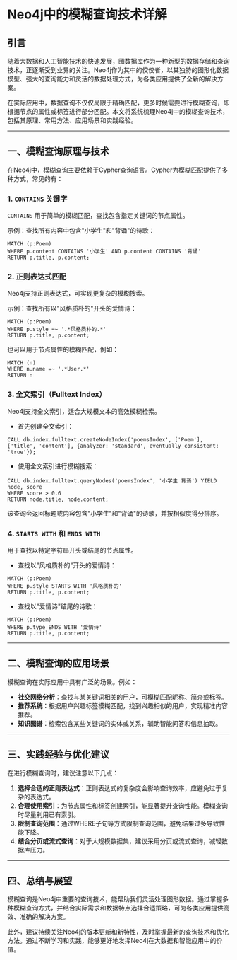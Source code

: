 # Neo4j中的模糊查询技术详解

## 引言

随着大数据和人工智能技术的快速发展，图数据库作为一种新型的数据存储和查询技术，正逐渐受到业界的关注。Neo4j作为其中的佼佼者，以其独特的图形化数据模型、强大的查询能力和灵活的数据处理方式，为各类应用提供了全新的解决方案。

在实际应用中，数据查询不仅仅局限于精确匹配，更多时候需要进行模糊查询，即根据节点的属性或标签进行部分匹配。本文将系统梳理Neo4j中的模糊查询技术，包括其原理、常用方法、应用场景和实践经验。

---

## 一、模糊查询原理与技术

在Neo4j中，模糊查询主要依赖于Cypher查询语言。Cypher为模糊匹配提供了多种方式，常见的有：

### 1. `CONTAINS` 关键字

`CONTAINS` 用于简单的模糊匹配，查找包含指定关键词的节点属性。

示例：查找所有内容中包含"小学生"和"背诵"的诗歌：

```cypher
MATCH (p:Poem)
WHERE p.content CONTAINS '小学生' AND p.content CONTAINS '背诵'
RETURN p.title, p.content;
```

### 2. 正则表达式匹配

Neo4j支持正则表达式，可实现更复杂的模糊搜索。

示例：查找所有以"风格质朴的"开头的爱情诗：

```cypher
MATCH (p:Poem)
WHERE p.style =~ '.*风格质朴的.*'
RETURN p.title, p.content;
```

也可以用于节点属性的模糊匹配，例如：

```cypher
MATCH (n)
WHERE n.name =~ '.*User.*'
RETURN n
```

### 3. 全文索引（Fulltext Index）

Neo4j支持全文索引，适合大规模文本的高效模糊检索。

- 首先创建全文索引：

```cypher
CALL db.index.fulltext.createNodeIndex('poemsIndex', ['Poem'], ['title', 'content'], {analyzer: 'standard', eventually_consistent: 'true'});
```

- 使用全文索引进行模糊搜索：

```cypher
CALL db.index.fulltext.queryNodes('poemsIndex', '小学生 背诵') YIELD node, score
WHERE score > 0.6
RETURN node.title, node.content;
```

该查询会返回标题或内容包含"小学生"和"背诵"的诗歌，并按相似度得分排序。

### 4. `STARTS WITH` 和 `ENDS WITH`

用于查找以特定字符串开头或结尾的节点属性。

- 查找以"风格质朴的"开头的爱情诗：

```cypher
MATCH (p:Poem)
WHERE p.style STARTS WITH '风格质朴的'
RETURN p.title, p.content;
```

- 查找以"爱情诗"结尾的诗歌：

```cypher
MATCH (p:Poem)
WHERE p.type ENDS WITH '爱情诗'
RETURN p.title, p.content;
```

---

## 二、模糊查询的应用场景

模糊查询在实际应用中具有广泛的场景。例如：

- **社交网络分析**：查找与某关键词相关的用户，可模糊匹配昵称、简介或标签。
- **推荐系统**：根据用户兴趣标签模糊匹配，找到兴趣相似的用户，实现精准内容推荐。
- **知识图谱**：检索包含某些关键词的实体或关系，辅助智能问答和信息抽取。

---

## 三、实践经验与优化建议

在进行模糊查询时，建议注意以下几点：

1. **选择合适的正则表达式**：正则表达式的复杂度会影响查询效率，应避免过于复杂的表达式。
2. **合理使用索引**：为节点属性和标签创建索引，能显著提升查询性能。模糊查询时尽量利用已有索引。
3. **限制查询范围**：通过WHERE子句等方式限制查询范围，避免结果过多导致性能下降。
4. **结合分页或流式查询**：对于大规模数据集，建议采用分页或流式查询，减轻数据库压力。

---

## 四、总结与展望

模糊查询是Neo4j中重要的查询技术，能帮助我们灵活处理图形数据。通过掌握多种模糊查询方式，并结合实际需求和数据特点选择合适策略，可为各类应用提供高效、准确的解决方案。

此外，建议持续关注Neo4j的版本更新和新特性，及时掌握最新的查询技术和优化方法。通过不断学习和实践，能够更好地发挥Neo4j在大数据和智能应用中的价值。
